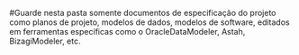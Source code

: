 #Guarde nesta pasta somente documentos de especificação do projeto como planos de projeto, modelos de dados, modelos de software, editados em ferramentas específicas como o OracleDataModeler, Astah, BizagiModeler, etc.